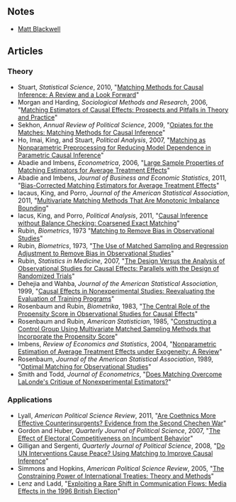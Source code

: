 ## Notes
 - [Matt Blackwell](http://www.mattblackwell.org/files/teaching/s07-matching.pdf)

## Articles
### Theory
 - Stuart, *Statistical Science*, 2010, "[Matching Methods for Causal Inference:
A Review and a Look Forward](http://zmjones.com/static/causal-inference/stuart-ss-2010.pdf)"
 - Morgan and Harding, *Sociological Methods and Research*, 2006, "[Matching Estimators of Causal Effects: Prospects and Pitfalls in Theory and Practice](http://zmjones.com/static/causal-inference/morgan-smr-2006.pdf)"
 - Sekhon, *Annual Review of Political Science*, 2009, "[Opiates for the Matches: Matching Methods for Causal Inference](http://zmjones.com/static/causal-inference/sekhon-arps-2009.pdf)"
 - Ho, Imai, King, and Stuart, *Political Analysis*, 2007, "[Matching as Nonparametric Preprocessing for Reducing Model Dependence in Parametric Causal Inference](http://zmjones.com/static/causal-inference/ho-pa-2007.pdf)"
 - Abadie and Imbens, *Econometrica*, 2006, "[Large Sample Properties of Matching Estimators for Average Treatment Effects](http://zmjones.com/static/causal-inference/abadie-e-2006.pdf)"
 - Abadie and Imbens, *Journal of Business and Economic Statistics*, 2011, "[Bias-Corrected Matching Estimators for
Average Treatment Effects](http://zmjones.com/static/causal-inference/abadie-jbes-2011.pdf)"
 - Iacaus, King, and Porro, *Journal of the American Statistical Association*, 2011, "[Multivariate Matching Methods That Are Monotonic Imbalance Bounding](http://zmjones.com/static/causal-inference/iacus-jasa-2011.pdf)"
 - Iacus, King, and Porro, *Political Analysis*, 2011, "[Causal Inference without Balance Checking:
Coarsened Exact Matching](http://zmjones.com/static/causal-inference/iacus-pa-2011.pdf)"
 - Rubin, *Biometrics*, 1973 "[Matching to Remove Bias in Observational Studies](http://zmjones.com/static/causal-inference/rubin-b-1973.pdf)"
 - Rubin, *Biometrics*, 1973, "[The Use of Matched Sampling and Regression Adjustment to Remove Bias in Observational Studies](http://zmjones.com/static/causal-inference/rubin-b-1973b.pdf)"
 - Rubin, *Statistics in Medicine*, 2007, "[The Design Versus the Analysis of Observational Studies for Causal Effects: Parallels with the Design of Randomized Trials](http://www.ncbi.nlm.nih.gov/pubmed/17072897)"
 - Dehejia and Wahba, *Journal of the American Statistical Association*, 1999, "[Causal Effects in Nonexperimental Studies: Reevaluating the Evaluation of Training Programs](http://zmjones.com/static/causal-inference/dehejia-jasa-1999.pdf)"
 - Rosenbaum and Rubin, *Biometrika*, 1983, "[The Central Role of the Propensity Score in Observational Studies for Causal Effects](http://zmjones.com/static/causal-inference/rosenbaum-b-1983.pdf)"
 - Rosenbaum and Rubin, *American Statistician*, 1985, "[Constructing a Control Group Using Multivariate Matched Sampling Methods that Incorporate the Propensity Score](http://www.jstor.org/discover/10.2307/2683903?uid=3739256&uid=2129&uid=2&uid=70&uid=4&sid=21103165339397)"
 - Imbens, *Review of Economics and Statistics*, 2004, "[Nonparametric Estimation of Average Treatment Effects under Exogeneity: A Review](http://zmjones.com/static/causal-inference/imbens-res-2004.pdf)"
 - Rosenbaum, *Journal of the American Statistical Association*, 1989, "[Optimal Matching for Observational Studies](http://zmjones.com/static/causal-inference/rosenbaum-jasa-1989.pdf)"
 - Smith and Todd, *Journal of Econometrics*, "[Does Matching Overcome LaLonde's Critique of Nonexperimental Estimators?](http://ideas.repec.org/p/uwo/hcuwoc/20035.html)"

### Applications
 - Lyall, *American Political Science Review*, 2011, "[Are Coethnics More Effective Counterinsurgents? Evidence from the Second Chechen War](http://zmjones.com/static/causal-inference/lyall-apsr-2011.pdf)"
 - Gordon and Huber, *Quarterly Journal of Political Science*, 2007, "[The Effect of Electoral Competitiveness on
Incumbent Behavior](http://zmjones.com/static/causal-inference/gordon-qjps-2007.pdf)"
 - Gilligan and Sergenti, *Quarterly Journal of Political Science*, 2008, "[Do UN Interventions Cause Peace? Using
Matching to Improve Causal Inference](http://zmjones.com/static/causal-inference/gilligan-qjps-2008.pdf)"
 - Simmons and Hopkins, *American Political Science Review*, 2005, "[The Constraining Power of International Treaties: Theory and Methods](http://zmjones.com/static/causal-inference/simmons-apsr-2005.pdf)"
 - Lenz and Ladd, "[Exploiting a Rare Shift in Communication Flows: Media Effects in the 1996 British Election](sekhon.berkeley.edu/causalinf/papers/LaddLenzBritish.pdf)"